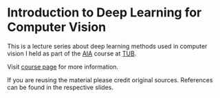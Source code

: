 # Introduction to Deep Learning for Computer Vision

This is a lecture series about deep learning methods used in computer vision I held as part of the [AIA](https://moseskonto.tu-berlin.de/moses/modultransfersystem/bolognamodule/beschreibung/anzeigen.html?number=40345&version=8&sprache=2) course at [TUB](www.tu.berlin).

Visit [course page](https://wllhf.github.io/aia/) for more information.

If you are reusing the material please credit original sources. References can be found in the respective slides.
